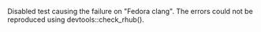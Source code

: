 Disabled test causing the failure on "Fedora clang". The errors could not be reproduced using devtools::check_rhub().
